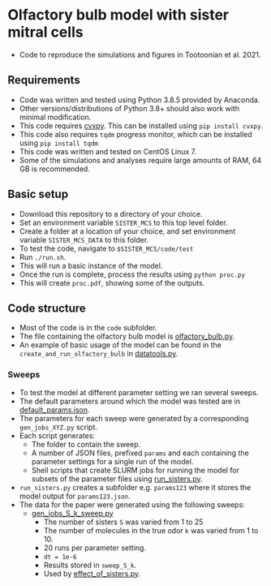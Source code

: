 # Olfactory bulb model with sister mitral cells
- Code to reproduce the simulations and figures in Tootoonian et al. 2021.
## Requirements
- Code was written and tested using Python 3.8.5 provided by Anaconda.
- Other versions/distributions of Python 3.8+ should also work with minimal modification.
- This code requires [cvxpy](https://www.cvxpy.org/install/). This can be installed using `pip install cvxpy`.
- This code also requires `tqdm` progress monitor, which can be installed using `pip install tqdm`
- This code was written and tested on CentOS Linux 7.
- Some of the simulations and analyses require large amounts of RAM, 64 GB is recommended.
## Basic setup
- Download this repository to a directory of your choice.
- Set an environment variable `SISTER_MCS` to this top level folder.
- Create a folder at a location of your choice, and set environment variable `SISTER_MCS_DATA` to this folder.
- To test the code, navigate to `$SISTER_MCS/code/test` 
- Run `./run.sh`.
- This will run a basic instance of the model.
- Once the run is complete, process the results using `python proc.py`
- This will create `proc.pdf`, showing some of the outputs.
## Code structure
- Most of the code is in the `code` subfolder.
- The file containing the olfactory bulb model is [olfactory_bulb.py](code/olfactory_bulb.py).
- An example of basic usage of the model can be found in the `create_and_run_olfactory_bulb` in [datatools.py](code/datatools.py).
### Sweeps
- To test the model at different parameter setting we ran several sweeps.
- The default parameters around which the model was tested are in [default_params.json](default_params.json).
- The parameters for each sweep were generated by a corresponding `gen_jobs_XYZ.py` script.
- Each script generates:
  - The folder to contain the sweep.
  - A number of JSON files, prefixed `params` and each containing the parameter settings for a single run of the model.
  - Shell scripts that create SLURM jobs for running the model for subsets of the parameter files using [run_sisters.py](code/run_sisters.py).
- `run_sisters.py` creates a subfolder e.g. `params123` where it stores the model output for `params123.json`.
- The data for the paper were generated using the following sweeps:
  - [gen_jobs_S_k_sweep.py](code/gen_jobs_S_k_sweep.py)
    - The number of sisters `S` was varied from 1 to 25
    - The number of molecules in the true odor `k` was varied from 1 to 10.
    - 20 runs per parameter setting.
    - `dt = 1e-6`
    - Results stored in `sweep_S_k`.
    - Used by [effect_of_sisters.py](code/effect_of_sisters.py).
  
  


